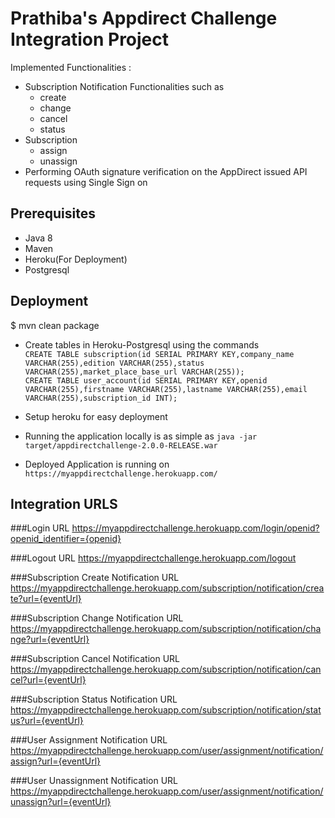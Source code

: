 # Prathiba's Appdirect Challenge Integration Project

Implemented Functionalities :
* Subscription Notification Functionalities such as 
	* create
	* change
	* cancel
	* status
* Subscription
	* assign
	* unassign
* Performing OAuth signature verification on the AppDirect issued API requests using Single Sign on

## Prerequisites
* Java 8
* Maven
* Heroku(For Deployment)
* Postgresql

## Deployment
$ mvn clean package

- Create tables in Heroku-Postgresql using the commands </br>
`CREATE TABLE subscription(id SERIAL PRIMARY KEY,company_name VARCHAR(255),edition VARCHAR(255),status VARCHAR(255),market_place_base_url VARCHAR(255));`</br>
`CREATE TABLE user_account(id SERIAL PRIMARY KEY,openid VARCHAR(255),firstname VARCHAR(255),lastname VARCHAR(255),email VARCHAR(255),subscription_id INT);`

- Setup heroku for easy deployment

- Running the application locally is as simple as
`java -jar target/appdirectchallenge-2.0.0-RELEASE.war`

- Deployed Application is running on
`https://myappdirectchallenge.herokuapp.com/`

## Integration URLS

###Login URL
https://myappdirectchallenge.herokuapp.com/login/openid?openid_identifier={openid}

###Logout URL
https://myappdirectchallenge.herokuapp.com/logout

###Subscription Create Notification URL
https://myappdirectchallenge.herokuapp.com/subscription/notification/create?url={eventUrl}

###Subscription Change Notification URL
https://myappdirectchallenge.herokuapp.com/subscription/notification/change?url={eventUrl}

###Subscription Cancel Notification URL
https://myappdirectchallenge.herokuapp.com/subscription/notification/cancel?url={eventUrl}

###Subscription Status Notification URL
https://myappdirectchallenge.herokuapp.com/subscription/notification/status?url={eventUrl}

###User Assignment Notification URL
https://myappdirectchallenge.herokuapp.com/user/assignment/notification/assign?url={eventUrl}

###User Unassignment Notification URL
https://myappdirectchallenge.herokuapp.com/user/assignment/notification/unassign?url={eventUrl}
